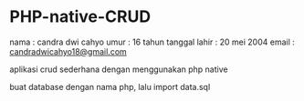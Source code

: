 # PHP-native-CRUD

nama : candra dwi cahyo
umur : 16 tahun
tanggal lahir : 20 mei 2004
email : candradwicahyo18@gmail.com

aplikasi crud sederhana dengan menggunakan php native

buat database dengan nama php, lalu import data.sql


